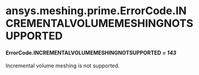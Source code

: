 # ansys.meshing.prime.ErrorCode.INCREMENTALVOLUMEMESHINGNOTSUPPORTED



#### ErrorCode.INCREMENTALVOLUMEMESHINGNOTSUPPORTED *= 143*

Incremental volume meshing is not supported.

<!-- !! processed by numpydoc !! -->
